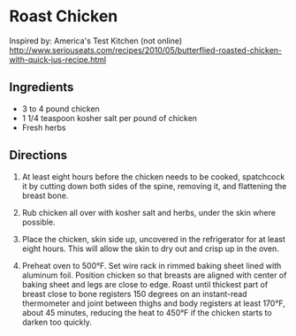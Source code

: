# Roast Chicken
Inspired by:
America's Test Kitchen (not online)
http://www.seriouseats.com/recipes/2010/05/butterflied-roasted-chicken-with-quick-jus-recipe.html

## Ingredients

- 3 to 4 pound chicken
- 1 1/4 teaspoon kosher salt per pound of chicken
- Fresh herbs

## Directions

1. At least eight hours before the chicken needs to be cooked, spatchcock it by cutting down both sides of the spine, removing it, and flattening the breast bone.

2. Rub chicken all over with kosher salt and herbs, under the skin where possible.

3. Place the chicken, skin side up, uncovered in the refrigerator for at least eight hours. This will allow the skin to dry out and crisp up in the oven.

4. Preheat oven to 500°F. Set wire rack in rimmed baking sheet lined with aluminum foil. Position chicken so that breasts are aligned with center of baking sheet and legs are close to edge. Roast until thickest part of breast close to bone registers 150 degrees on an instant-read thermometer and joint between thighs and body registers at least 170°F, about 45 minutes, reducing the heat to 450°F if the chicken starts to darken too quickly.